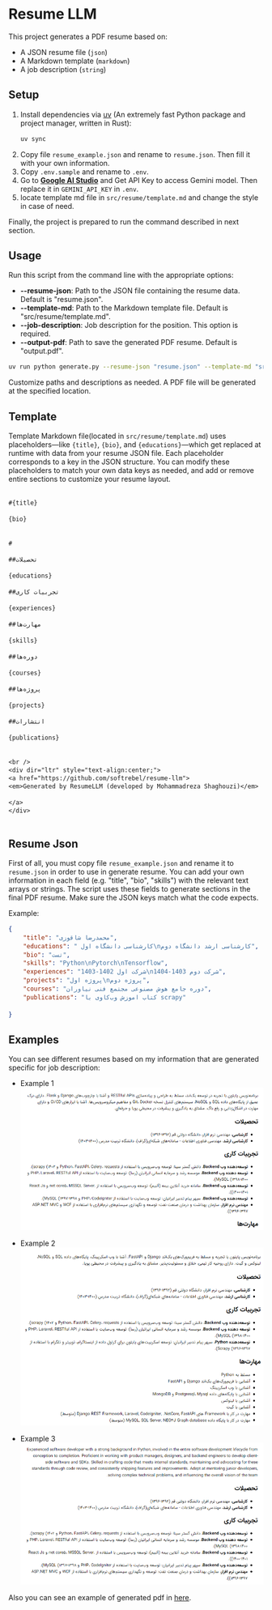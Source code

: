 # Resume LLM

This project generates a PDF resume based on:
- A JSON resume file (`json`)
- A Markdown template (`markdown`)
- A job description (`string`)

## Setup

1. Install dependencies via [uv](https://docs.astral.sh/uv/getting-started/installation/) (An extremely fast Python package and project manager, written in Rust):
    ```bash
    uv sync
    ```
2. Copy file `resume_example.json` and rename to `resume.json`. Then fill it with your own information.
3. Copy `.env.sample` and rename to `.env`.
4. Go to [**Google AI Studio**](https://aistudio.google.com/apikey) and Get API Key to access Gemini model. Then replace it in `GEMINI_API_KEY` in `.env`.
5. locate template md file in `src/resume/template.md` and change the style in case of need.

Finally, the project is prepared to run the command described in next section.


## Usage

Run this script from the command line with the appropriate options:

- **--resume-json**: Path to the JSON file containing the resume data. Default is "resume.json".
-  **--template-md**: Path to the Markdown template file. Default is "src/resume/template.md".
-  **--job-description**: Job description for the position. This option is required.
-  **--output-pdf**: Path to save the generated PDF resume. Default is "output.pdf".


 ```bash
uv run python generate.py --resume-json "resume.json" --template-md "src/resume/template.md" --jobs-json "jobs.json"--output-dir "output"
```

Customize paths and descriptions as needed. A PDF file will be generated at the specified location.


## Template

Template Markdown file(located in `src/resume/template.md`) uses placeholders—like `{title}`, `{bio}`, and `{educations}`—which get replaced at runtime with data from your resume JSON file. Each placeholder corresponds to a key in the JSON structure. You can modify these placeholders to match your own data keys as needed, and add or remove entire sections to customize your resume layout.

```

#{title}

{bio}


#

##تحصیلات

{educations}

##تجربیات کاری

{experiences}

##مهارت‌ها

{skills}

##دوره‌ها

{courses}

##پروژه‌ها

{projects}

##انتشارات

{publications}


<br />
<div dir="ltr" style="text-align:center;">
<a href="https://github.com/softrebel/resume-llm">
<em>Generated by ResumeLLM (developed by Mohammadreza Shaghouzi)</em>

</a>
</div>


```


## Resume Json
First of all, you must copy file `resume_example.json` and rename it to `resume.json` in order to use in generate resume.
You can add your own information in each field (e.g. "title", "bio", "skills") with the relevant text arrays or strings. The script uses these fields to generate sections in the final PDF resume. Make sure the JSON keys match what the code expects.

Example:

```json
{
    "title": "محمدرضا شاقوزی",
    "educations": " کارشناسی دانشگاه اول\nکارشناسی ارشد دانشگاه دوم",
    "bio": "تست",
    "skills": "Python\nPytorch\nTensorflow",
    "experiences": "شرکت اول 1402-1403\nشرکت دوم 1403-1404",
    "projects": "پروژه اول\nپروژه دوم",
    "courses": "دوره جامع هوش مصنوعی مجتمع فنی نیاوران",
    "publications": "کتاب اموزش وب‌کاوی با scrapy"

}
```


## Examples

You can see different resumes based on my information that are generated specific for job description:

- Example 1
![1](./assets/resume%20(1).png)

- Example 2
![2](./assets/resume%20(2).png)

- Example 3
![3](./assets/resume%20(3).png)

Also you can see an example of generated pdf in [here](./assets/example.pdf).
